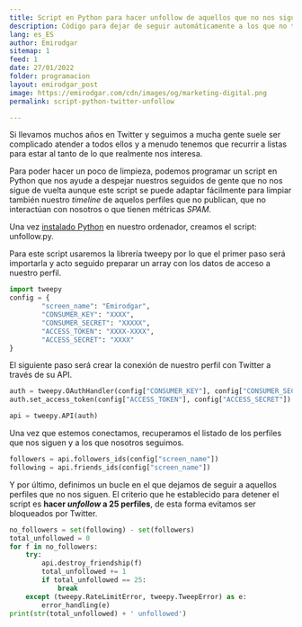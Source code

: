 ```yaml
---
title: Script en Python para hacer unfollow de aquellos que no nos siguen
description: Código para dejar de seguir automáticamente a los que no te siguen
lang: es_ES
author: Emirodgar
sitemap: 1
feed: 1
date: 27/01/2022
folder: programacion
layout: emirodgar_post
image: https://emirodgar.com/cdn/images/og/marketing-digital.png
permalink: script-python-twitter-unfollow

---
```


Si llevamos muchos años en Twitter y seguimos a mucha gente suele ser complicado atender a todos ellos y a menudo tenemos que recurrir a listas para estar al tanto de lo que realmente nos interesa.

Para poder hacer un poco de limpieza, podemos programar un script en Python que nos ayude a despejar nuestros seguidos de gente que no nos sigue de vuelta aunque este script se puede adaptar fácilmente para limpiar también nuestro *timeline* de aquelos perfiles que no publican, que no interactúan con nosotros o que tienen métricas *SPAM*. 

Una vez [instalado Python](https://emirodgar.com/instalar-python) en nuestro ordenador, creamos el script: unfollow.py.

Para este script usaremos la librería tweepy por lo que el primer paso será importarla y acto seguido preparar un array con los datos de acceso a nuestro perfil.

```python
import tweepy
config = {
        "screen_name": "Emirodgar",
        "CONSUMER_KEY": "XXXX",
        "CONSUMER_SECRET": "XXXXX",
        "ACCESS_TOKEN": "XXXX-XXXX",
        "ACCESS_SECRET": "XXXX"
}
```
El siguiente paso será crear la conexión de nuestro perfil con Twitter a través de su API.

```python
auth = tweepy.OAuthHandler(config["CONSUMER_KEY"], config["CONSUMER_SECRET"])
auth.set_access_token(config["ACCESS_TOKEN"], config["ACCESS_SECRET"])

api = tweepy.API(auth)
```

Una vez que estemos conectamos, recuperamos el listado de los perfiles que nos siguen y a los que nosotros seguimos.

```python
followers = api.followers_ids(config["screen_name"])
following = api.friends_ids(config["screen_name"])
```

Y por último, definimos un bucle en el que dejamos de seguir a aquellos perfiles que no nos siguen. El criterio que he establecido para detener el script es **hacer *unfollow* a 25 perfiles**, de esta forma evitamos ser bloqueados por Twitter.

```python
no_followers = set(following) - set(followers)
total_unfollowed = 0
for f in no_followers:
    try:
        api.destroy_friendship(f)
        total_unfollowed += 1
        if total_unfollowed == 25:
            break
    except (tweepy.RateLimitError, tweepy.TweepError) as e:
        error_handling(e)
print(str(total_unfollowed) + ' unfollowed')
```

<!--stackedit_data:
eyJoaXN0b3J5IjpbMjEzODU1MjY4MCwtMTE1NTU4OTAsNjc2OD
E1ODgzLDE1MjgxMDYwNTMsLTQyMDA0MTI0NF19
-->